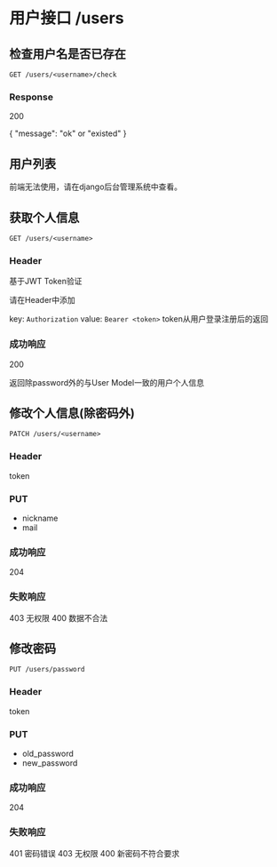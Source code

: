 # 用户接口 /users

## 检查用户名是否已存在

`GET /users/<username>/check`

### Response

200 

{
    "message": "ok" or "existed"
}


## 用户列表

前端无法使用，请在django后台管理系统中查看。

## 获取个人信息

`GET /users/<username>`

### Header

基于JWT Token验证

请在Header中添加

key: `Authorization`
value: `Bearer <token>`
token从用户登录注册后的返回

### 成功响应

200

返回除password外的与User Model一致的用户个人信息

## 修改个人信息(除密码外)

`PATCH /users/<username>`

### Header

token

### PUT

- nickname
- mail

### 成功响应

204

### 失败响应

403 无权限
400 数据不合法

## 修改密码

`PUT /users/password`

### Header

token

### PUT

- old_password
- new_password

### 成功响应

204

### 失败响应

401 密码错误
403 无权限
400 新密码不符合要求
